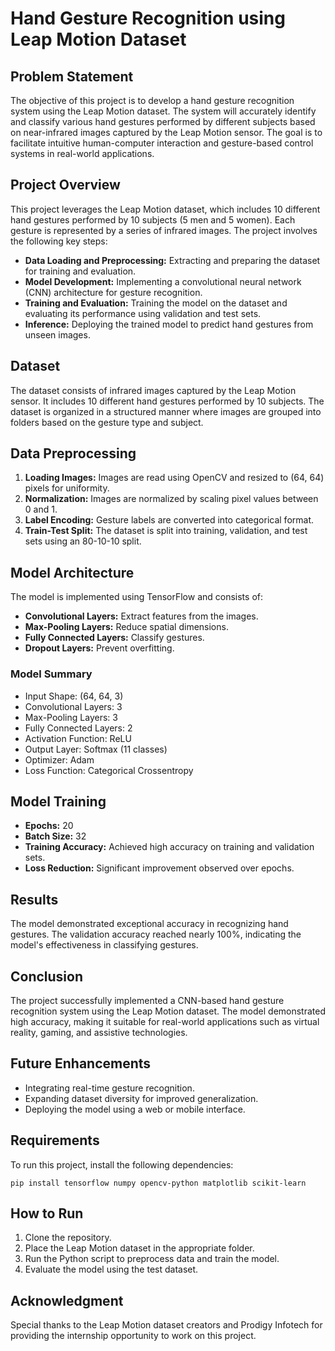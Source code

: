 # Hand Gesture Recognition using Leap Motion Dataset

## Problem Statement
The objective of this project is to develop a hand gesture recognition system using the Leap Motion dataset. The system will accurately identify and classify various hand gestures performed by different subjects based on near-infrared images captured by the Leap Motion sensor. The goal is to facilitate intuitive human-computer interaction and gesture-based control systems in real-world applications.

## Project Overview
This project leverages the Leap Motion dataset, which includes 10 different hand gestures performed by 10 subjects (5 men and 5 women). Each gesture is represented by a series of infrared images. The project involves the following key steps:

- **Data Loading and Preprocessing:** Extracting and preparing the dataset for training and evaluation.
- **Model Development:** Implementing a convolutional neural network (CNN) architecture for gesture recognition.
- **Training and Evaluation:** Training the model on the dataset and evaluating its performance using validation and test sets.
- **Inference:** Deploying the trained model to predict hand gestures from unseen images.

## Dataset
The dataset consists of infrared images captured by the Leap Motion sensor. It includes 10 different hand gestures performed by 10 subjects. The dataset is organized in a structured manner where images are grouped into folders based on the gesture type and subject.

## Data Preprocessing
1. **Loading Images:** Images are read using OpenCV and resized to (64, 64) pixels for uniformity.
2. **Normalization:** Images are normalized by scaling pixel values between 0 and 1.
3. **Label Encoding:** Gesture labels are converted into categorical format.
4. **Train-Test Split:** The dataset is split into training, validation, and test sets using an 80-10-10 split.

## Model Architecture
The model is implemented using TensorFlow and consists of:
- **Convolutional Layers:** Extract features from the images.
- **Max-Pooling Layers:** Reduce spatial dimensions.
- **Fully Connected Layers:** Classify gestures.
- **Dropout Layers:** Prevent overfitting.

### Model Summary
- Input Shape: (64, 64, 3)
- Convolutional Layers: 3
- Max-Pooling Layers: 3
- Fully Connected Layers: 2
- Activation Function: ReLU
- Output Layer: Softmax (11 classes)
- Optimizer: Adam
- Loss Function: Categorical Crossentropy

## Model Training
- **Epochs:** 20
- **Batch Size:** 32
- **Training Accuracy:** Achieved high accuracy on training and validation sets.
- **Loss Reduction:** Significant improvement observed over epochs.

## Results
The model demonstrated exceptional accuracy in recognizing hand gestures. The validation accuracy reached nearly 100%, indicating the model's effectiveness in classifying gestures.

## Conclusion
The project successfully implemented a CNN-based hand gesture recognition system using the Leap Motion dataset. The model demonstrated high accuracy, making it suitable for real-world applications such as virtual reality, gaming, and assistive technologies.

## Future Enhancements
- Integrating real-time gesture recognition.
- Expanding dataset diversity for improved generalization.
- Deploying the model using a web or mobile interface.

## Requirements
To run this project, install the following dependencies:
```
pip install tensorflow numpy opencv-python matplotlib scikit-learn
```

## How to Run
1. Clone the repository.
2. Place the Leap Motion dataset in the appropriate folder.
3. Run the Python script to preprocess data and train the model.
4. Evaluate the model using the test dataset.

## Acknowledgment
Special thanks to the Leap Motion dataset creators and Prodigy Infotech for providing the internship opportunity to work on this project.

